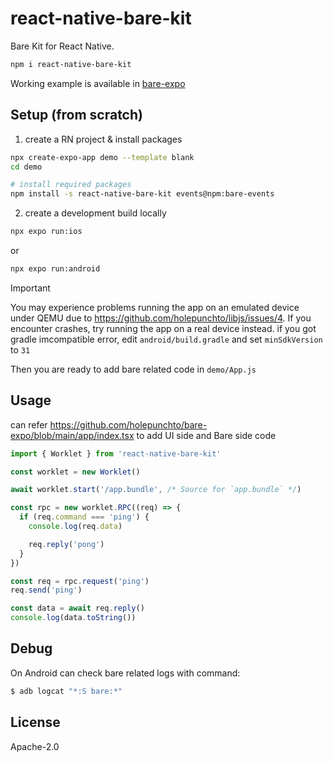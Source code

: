 # react-native-bare-kit

Bare Kit for React Native.

```sh
npm i react-native-bare-kit
```

Working example is available in [bare-expo](https://github.com/holepunchto/bare-expo)

## Setup (from scratch)

1. create a RN project & install packages

```sh
npx create-expo-app demo --template blank
cd demo

# install required packages
npm install -s react-native-bare-kit events@npm:bare-events
```
2. create a development build locally

```sh
npx expo run:ios
```

or 

```sh 
npx expo run:android
```

> [!IMPORTANT]
> You may experience problems running the app on an emulated device under QEMU due to https://github.com/holepunchto/libjs/issues/4. If you encounter crashes, try running the app on a real device instead.
> if you got gradle imcompatible error, edit `android/build.gradle` and set `minSdkVersion` to `31`

Then you are ready to add bare related code in `demo/App.js`

## Usage

can refer https://github.com/holepunchto/bare-expo/blob/main/app/index.tsx to add UI side and Bare side code

```js
import { Worklet } from 'react-native-bare-kit'

const worklet = new Worklet()

await worklet.start('/app.bundle', /* Source for `app.bundle` */)

const rpc = new worklet.RPC((req) => {
  if (req.command === 'ping') {
    console.log(req.data)

    req.reply('pong')
  }
})

const req = rpc.request('ping')
req.send('ping')

const data = await req.reply()
console.log(data.toString())
```

## Debug

On Android can check bare related logs with command:

```sh
$ adb logcat "*:S bare:*"
```

## License

Apache-2.0
